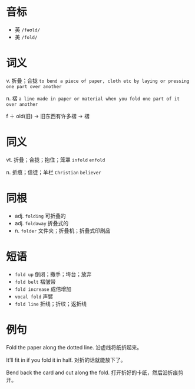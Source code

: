 # 音标

- 英 `/fəʊld/`
- 美 `/fold/`

# 词义

v. 折叠；合拢
`to bend a piece of paper, cloth etc by laying or pressing one part over another`

n. 褶
`a line made in paper or material when you fold one part of it over another`



f ＋ old(旧) → 旧东西有许多褶 → 褶

# 同义

vt. 折叠；合拢；抱住；笼罩
`infold` `enfold`

n. 折痕；信徒；羊栏
`Christian` `believer`

# 同根

- adj. `folding` 可折叠的
- adj. `foldaway` 折叠式的
- n. `folder` 文件夹；折叠机；折叠式印刷品

# 短语

- `fold up` 倒闭；撒手；垮台；放弃
- `fold belt` 褶皱带
- `fold increase` 成倍增加
- `vocal fold` 声襞
- `fold line` 折线；折纹；返折线

# 例句

Fold the paper along the dotted line.
沿虚线将纸折起来。

It’ll fit in if you fold it in half.
对折的话就能放下了。

Bend back the card and cut along the fold.
打开折好的卡纸，然后沿折痕剪开。


